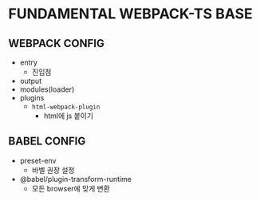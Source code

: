 # FUNDAMENTAL WEBPACK-TS BASE

## WEBPACK CONFIG

- entry
  - 진입점
- output
- modules(loader)
- plugins
  - `html-webpack-plugin`
    - html에 js 붙이기

## BABEL CONFIG

- preset-env
  - 바벨 권장 설정
- @babel/plugin-transform-runtime
  - 모든 browser에 맞게 변환
